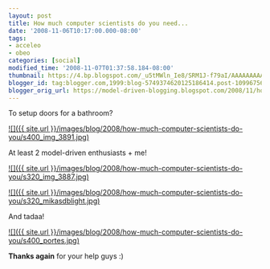 ```yaml
---
layout: post
title: How much computer scientists do you need...
date: '2008-11-06T10:17:00.000-08:00'
tags:
- acceleo
- obeo
categories: [social]
modified_time: '2008-11-07T01:37:58.184-08:00'
thumbnail: https://4.bp.blogspot.com/_u5tMWln_Ie8/SRM1J-f79aI/AAAAAAAAAAw/db60IMsgNYI/s72-c/img_3891.jpg
blogger_id: tag:blogger.com,1999:blog-5749374620125186414.post-1099675665789785002
blogger_orig_url: https://model-driven-blogging.blogspot.com/2008/11/how-much-computer-scientists-do-you.html
---
```


To setup doors for a bathroom?

[![]({{ site.url }}/images/blog/2008/how-much-computer-scientists-do-you/s400_img_3891.jpg)](https://4.bp.blogspot.com/_u5tMWln_Ie8/SRM1J-f79aI/AAAAAAAAAAw/db60IMsgNYI/s1600-h/img_3891.jpg)

At least 2 model-driven enthusiasts + me!

[![]({{ site.url }}/images/blog/2008/how-much-computer-scientists-do-you/s320_img_3887.jpg)](https://1.bp.blogspot.com/_u5tMWln_Ie8/SRM1VZJWwGI/AAAAAAAAAA4/yFJQlbVQN2Y/s1600-h/img_3887.jpg)

[![]({{ site.url }}/images/blog/2008/how-much-computer-scientists-do-you/s320_mikasdblight.jpg)](https://4.bp.blogspot.com/_u5tMWln_Ie8/SRP34UqtwFI/AAAAAAAAABI/wvBdY0oxo3s/s1600-h/mikasdblight.jpg)

And tadaa!

[![]({{ site.url }}/images/blog/2008/how-much-computer-scientists-do-you/s400_portes.jpg)](https://4.bp.blogspot.com/_u5tMWln_Ie8/SRM1cTlZ5gI/AAAAAAAAABA/my2XA9eBXAY/s1600-h/portes.jpg)

**Thanks again** for your help guys :)
